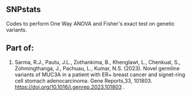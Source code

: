 ## SNPstats
Codes to perform One Way ANOVA and Fisher's exact test on genetic variants.

## Part of:
  1. Sarma, R.J., Pautu, J.L., Zothankima, B., Khenglawt, L., Chenkual, S., Zohmingthanga, J., Pachuau, L., Kumar, N.S. (2023). Novel germline variants of MUC3A in a patient with ER+ breast cancer and signet-ring cell stomach adenocarcinoma. Gene Reports,33, 101803. https://doi.org/10.1016/j.genrep.2023.101803 .
